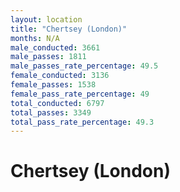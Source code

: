 ```yaml
---
layout: location
title: "Chertsey (London)"
months: N/A
male_conducted: 3661
male_passes: 1811
male_passes_rate_percentage: 49.5
female_conducted: 3136
female_passes: 1538
female_pass_rate_percentage: 49
total_conducted: 6797
total_passes: 3349
total_pass_rate_percentage: 49.3
---
```


# Chertsey (London)
